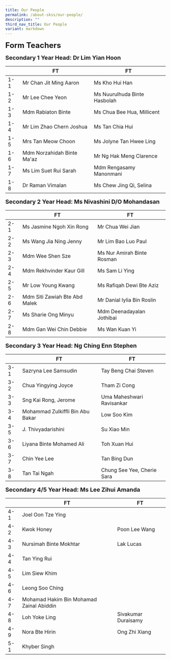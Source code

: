 ```yaml
---
title: Our People
permalink: /about-skss/our-people/
description: ""
third_nav_title: Our People
variant: markdown
---
```

**<font size="5">Form Teachers</font>**

**<font size="4">Secondary 1 Year Head: Dr Lim Yian Hoon</font>**

|     | FT                                  | FT                       |
|-----|-------------------------------------|--------------------------|
| 1-1 | Mr Chan Jit Ming Aaron           |    Ms Kho Hui Han |
| 1-2 | Mr Lee Chee Yeon            |   Ms Nuurulhuda Binte Hasbolah
| 1-3 | Mdm Rabiaton Binte   | Ms Chua Bee Hua, Millicent
| 1-4 |  Mr Lim Zhao Chern Joshua |     Ms Tan Chia Hui          
| 1-5 |  Mrs Tan Meow Choon        |    Ms Jolyne Tan Hwee Ling|
| 1-6 |  Mdm Norzahidah Binte Ma'az               |   Mr Ng Hak Meng Clarence    |
| 1-7 |    Ms Lim Suet Rui Sarah            | Mdm Rengasamy Manonmani       |
| 1-8 | Dr Raman Vimalan |   Ms Chew Jing Qi, Selina   |



**<font size="4">Secondary 2 Year Head: Ms Nivashini D/O Mohandasan </font>**

|     | FT                        | FT                |
|-----|-------------------------|--------------------------|
| 2-1 |  Ms Jasmine Ngoh Xin Rong        |       Mr Chua Wei Jian                  |
| 2-2 | Ms Wang Jia Ning Jenny       | Mr Lim Bao Luo Paul           |
| 2-3 | Mdm Wee Shen Sze |     Ms Nur Amirah Binte Rosman               |
| 2-4 | Mdm Rekhvinder Kaur Gill     | Ms Sam Li Ying        |
| 2-5 | Mr Low Young Kwang | Ms Rafiqah Dewi Bte Aziz      |
| 2-6 | Mdm Siti Zawiah Bte Abd Malek  | Mr Danial Iylia Bin Roslin   |
| 2-7 |     Ms Sharie Ong Minyu   |  Mdm Deenadayalan Jothibai   |
| 2-8 | Mdm Gan Wei Chin Debbie  | Ms Wan Kuan Yi |

**<font size="4">Secondary 3 Year Head: Ng Ching Enn Stephen </font>**

|     | FT                       | FT                        |
|-----|--------------------------|---------------------------|
| 3-1 | Sazryna Lee Samsudin   |   Tay Beng Chai Steven                   |
| 3-2 |    Chua Yingying Joyce     |    Tham Zi Cong      |
| 3-3 |    Sng Kai Rong, Jerome       |   Uma Maheshwari Ravisankar                       |
| 3-4 |   Mohammad Zulkiffli Bin Abu Bakar     |   Low Soo Kim                     |
| 3-5 |    J. Thivyadarishini      |      Su Xiao Min        |
| 3-6 |     Liyana Binte Mohamed Ali        |       Toh Xuan Hui                  |
| 3-7 |      Chin Yee Lee          |  Tan Bing Dun               |
| 3-8 |  Tan Tai Ngah             |   Chung See Yee, Cherie Sara           |          |               

**<font size="4">Secondary 4/5 Year Head: Ms Lee Zihui Amanda </font>**

|     | FT                           | FT                     |
|-----|---------------------------|------------------------|
| 4-1 | Joel Oon Tze Ying  |                        |
| 4-2 |  Kwok Honey             | Poon Lee Wang                       |
| 4-3 |  Nursimah Binte Mokhtar              |  Lak Lucas         |
| 4-4 |  Tan Ying Rui           |         |
| 4-5 |  Lim Siew Khim                       |           |
| 4-6 |  Leong Soo Ching                |      |
| 4-7 | Mohamad Hakim Bin Mohamad Zainal Abiddin          |                         |
| 4-8 |  Loh Yoke Ling                       |  Sivakumar Duraisamy    |
| 4-9 |   Nora Bte Hirin     |   Ong Zhi Xiang                     |
| 5-1 |  Khyber Singh